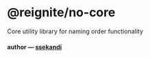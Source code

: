 # @reignite/no-core

Core utility library for naming order functionality

#### author — [ssekandi](https://www.npmjs.com/~ssekandi)
